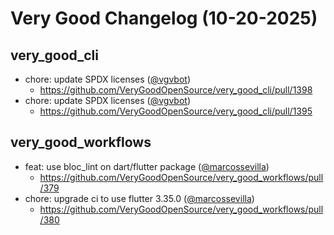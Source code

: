 # Very Good Changelog (10-20-2025)
## very_good_cli
- chore: update SPDX licenses ([@vgvbot](https://github.com/vgvbot))
	- https://github.com/VeryGoodOpenSource/very_good_cli/pull/1398
- chore: update SPDX licenses ([@vgvbot](https://github.com/vgvbot))
	- https://github.com/VeryGoodOpenSource/very_good_cli/pull/1395

## very_good_workflows
- feat: use bloc_lint on dart/flutter package ([@marcossevilla](https://github.com/marcossevilla))
	- https://github.com/VeryGoodOpenSource/very_good_workflows/pull/379
- chore: upgrade ci to use flutter 3.35.0 ([@marcossevilla](https://github.com/marcossevilla))
	- https://github.com/VeryGoodOpenSource/very_good_workflows/pull/380
